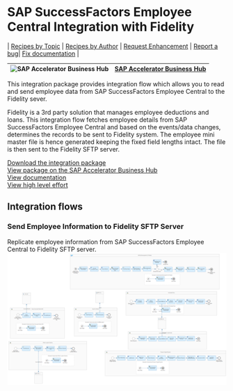 # SAP SuccessFactors Employee Central Integration with Fidelity 

\| [Recipes by Topic](../../readme.md ) \| [Recipes by Author](../../author.md ) \| [Request Enhancement](https://github.com/SAP-samples/cloud-integration-flow/issues/new?assignees=&labels=Recipe%20Fix,enhancement&template=recipe-request.md&title=Improve%20SAP%20SuccessFactors%20Employee%20Central%20Integration%20with%20Fidelity) \| [Report a bug](https://github.com/SAP-samples/cloud-integration-flow/issues/new?assignees=&labels=Recipe%20Fix,bug&template=bug_report.md&title=Issue%20with%20SAP%20SuccessFactors%20Employee%20Central%20Integration%20with%20Fidelity)\| [Fix documentation](https://github.com/SAP-samples/cloud-integration-flow/issues/new?assignees=&labels=Recipe%20Fix,documentation&template=bug_report.md&title=Docu%20fix%20SAP%20SuccessFactors%20Employee%20Central%20Integration%20with%20Fidelity) \| 

 ![SAP Accelerator Business Hub](https://github.com/SAPAPIBusinessHub.png?size=50 ) | [SAP Accelerator Business Hub](https://api.sap.com/allcommunity) | 
 ----|----| 

This integration package provides integration flow which allows you to read and send employee data from SAP SuccessFactors Employee Central to the Fidelity sever.

<p>Fidelity is a 3rd party solution that manages employee deductions and loans. This integration flow fetches employee details from SAP SuccessFactors Employee Central and based on the events/data changes, determines the records to be sent to Fidelity system. The employee mini master file is hence generated keeping the fixed field lengths intact. The file is then sent to the Fidelity SFTP server.</p>

[Download the integration package](SAPSuccessFactorsEmployeeCentralIntegrationwithFidelity.zip)\
[View package on the SAP Accelerator Business Hub](https://api.sap.com/package/SAPSuccessFactorsEmployeeCentralIntegrationwithFidelity)\
[View documentation](Configuration%20Guide%20-%20Send%20Employee%20Information%20to%20Fidelity%20SFTP%20Server.pdf)\
[View high level effort](effort.md)
## Integration flows
### Send Employee Information to Fidelity SFTP Server 
Replicate employee information from SAP SuccessFactors Employee Central to Fidelity SFTP server. \
 ![input-image](Send_Employee_Information_to_Fidelity_SFTP_Server.png)
